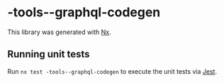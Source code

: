# -tools--graphql-codegen

This library was generated with [Nx](https://nx.dev).

## Running unit tests

Run `nx test -tools--graphql-codegen` to execute the unit tests via [Jest](https://jestjs.io).

